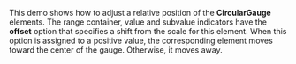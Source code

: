 This demo shows how to&nbsp;adjust a&nbsp;relative position of&nbsp;the **CircularGauge** elements. The range container, value and subvalue indicators have the **offset** option that specifies a&nbsp;shift from the scale for this element. When this option is&nbsp;assigned to&nbsp;a&nbsp;positive value, the corresponding element moves toward the center of&nbsp;the gauge. Otherwise, it&nbsp;moves away.